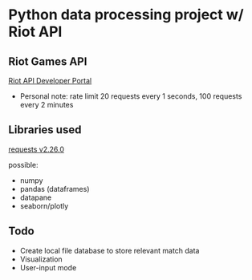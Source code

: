 # Python data processing project w/ Riot API

## Riot Games API
[Riot API Developer Portal](https://developer.riotgames.com/apis)
  - Personal note: rate limit 20 requests every 1 seconds, 100 requests every 2 minutes

## Libraries used
  [requests v2.26.0](https://docs.python-requests.org/en/master/)
  
 possible:
  - numpy
  - pandas (dataframes)
  - datapane
  - seaborn/plotly
    
    
## Todo
  - Create local file database to store relevant match data
  - Visualization
  - User-input mode
  

